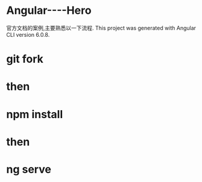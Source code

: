 # Angular----Hero
官方文档的案例,主要熟悉以一下流程.
This project was generated with Angular CLI version 6.0.8.
# git fork
# then
# npm install
# then
# ng serve
